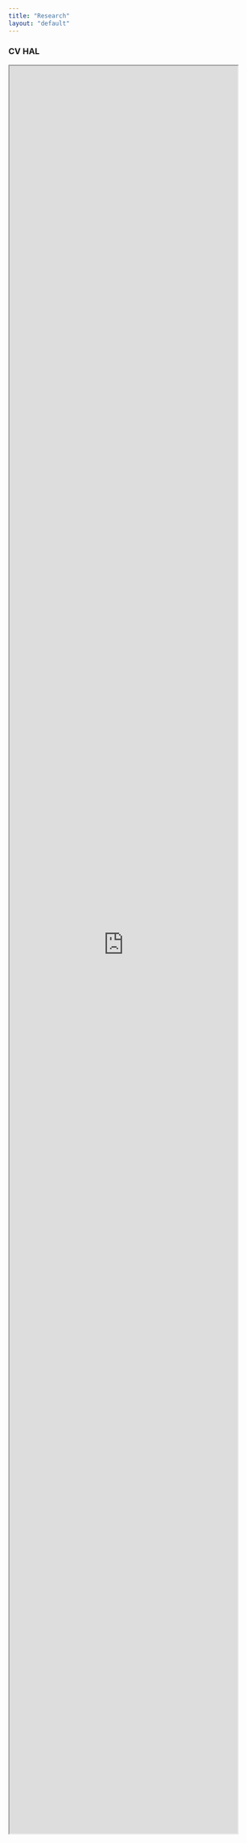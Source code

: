 ```yaml
---
title: "Research"
layout: "default"
---
```

### CV HAL

<iframe style="width:90%;margin:auto;height:90%;" src="https://haltools.archives-ouvertes.fr/Public/afficheRequetePubli.php?idHal=stephan-semirat&CB_auteur=oui&CB_titre=oui&CB_identifiant=oui&CB_article=oui&CB_DOI=oui&CB_resume=oui&CB_typdoc=oui&CB_vignette=oui&langue=Anglais&tri_exp=annee_publi&tri_exp2=typdoc&tri_exp3=date_publi&ordre_aff=TA&Fen=Aff&css=../css/VisuCondenseSsCadre.css">
</iframe>
